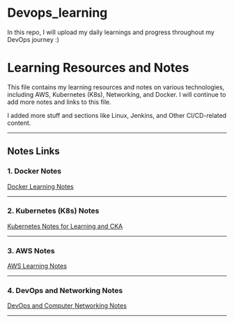 # Devops_learning
In this repo, I will upload my daily learnings and progress throughout my DevOps journey :)

# Learning Resources and Notes

This file contains my learning resources and notes on various technologies, including AWS, Kubernetes (K8s), Networking, and Docker. I will continue to add more notes and links to this file.

I added more stuff and sections like Linux, Jenkins, and Other CI/CD-related content.

---

## Notes Links

### 1. **Docker Notes**  
[Docker Learning Notes](https://helix-fifth-e92.notion.site/Docker-Learning-13bcd6945f1080878577c377c1004b8f?pvs=73)

---

### 2. **Kubernetes (K8s) Notes**  
[Kubernetes Notes for Learning and CKA](https://helix-fifth-e92.notion.site/Kubernetes-Notes-for-Learning-and-CKA-4e06bb27c89d4c9e8fb096ca2f5b9986)

---

### 3. **AWS Notes**  
[AWS Learning Notes](https://helix-fifth-e92.notion.site/137cd6945f10803fbf01f5af0bb3dac8?v=dbe2289e91e249e2ad9bb63d1185b9ff)

---

### 4. **DevOps and Networking Notes**  
[DevOps and Computer Networking Notes](https://helix-fifth-e92.notion.site/DevOps-And-Computer-Networking-143cd6945f10809b8052cfdcdbd2b9be?pvs=73)

---



